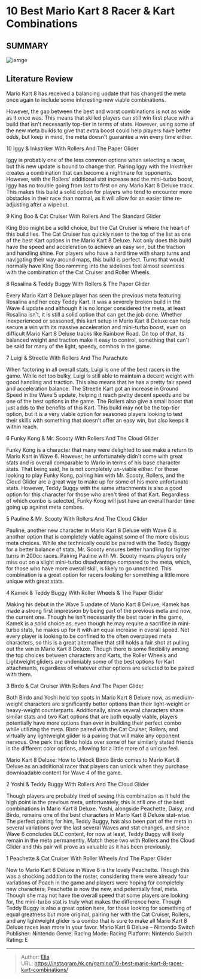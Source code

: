 # 10 Best Mario Kart 8 Racer &amp; Kart Combinations


## SUMMARY 

![iamge](https://static1.srcdn.com/wordpress/wp-content/uploads/2023/04/mario-kart-10-best-racer-and-kart-combos-1.jpg)

## Literature Review

Mario Kart 8 has received a balancing update that has changed the meta once again to include some interesting new viable combinations.





However, the gap between the best and worst combinations is not as wide as it once was. This means that skilled players can still win first place with a build that isn&#39;t necessarily top-tier in terms of stats. However, using some of the new meta builds to give that extra boost could help players have better odds, but keep in mind, the meta doesn&#39;t guarantee a win every time either.









 








 10  Iggy &amp; Inkstriker 
With Rollers And The Paper Glider
        

Iggy is probably one of the less common options when selecting a racer, but this new update is bound to change that. Pairing Iggy with the Inkstriker creates a combination that can become a nightmare for opponents.
However, with the Rollers&#39; additional stat increase and the mini-turbo boost, Iggy has no trouble going from last to first on any Mario Kart 8 Deluxe track. This makes this build a solid option for players who tend to encounter more obstacles in their race than normal, as it will allow for an easier time re-adjusting after a wipeout.





 9  King Boo &amp; Cat Cruiser 
With Rollers And The Standard Glider
        

King Boo might be a solid choice, but the Cat Cruiser is where the heart of this build lies. The Cat Cruiser has quickly risen to the top of the list as one of the best Kart options in the Mario Kart 8 Deluxe. Not only does this build have the speed and acceleration to achieve an easy win, but the traction and handling shine.
For players who have a hard time with sharp turns and navigating their way around maps, this build is perfect. Turns that would normally have King Boo ramming into the sidelines feel almost seamless with the combination of the Cat Cruiser and Roller Wheels.





 8  Rosalina &amp; Teddy Buggy 
With Rollers &amp; The Paper Glider
        

Every Mario Kart 8 Deluxe player has seen the previous meta featuring Rosalina and her cozy Teddy Kart. It was a severely broken build in the Wave 4 update and although it is no longer considered the meta, at least Rosalina isn&#39;t, it is still a solid option that can get the job done.
Whether inexperienced or seasoned, this kart setup in Mario Kart 8 Deluxe can help secure a win with its massive acceleration and mini-turbo boost, even on difficult Mario Kart 8 Deluxe tracks like Rainbow Road. On top of that, its balanced weight and traction make it easy to control, something that can&#39;t be said for many of the light, speedy, combos in the game.





 7  Luigi &amp; Streetle 
With Rollers And The Parachute
        

When factoring in all overall stats, Luigi is one of the best racers in the game. While not too bulky, Luigi is still able to maintain a decent weight with good handling and traction. This also means that he has a pretty fair speed and acceleration balance. The Streetle Kart got an increase in Ground Speed in the Wave 5 update, helping it reach pretty decent speeds and be one of the best options in the game.
The Rollers also give a small boost that just adds to the benefits of this Kart. This build may not be the top-tier option, but it is a very viable option for seasoned players looking to test their skills with something that doesn&#39;t offer an easy win, but also keeps it within reach.





 6  Funky Kong &amp; Mr. Scooty 
With Rollers And The Cloud Glider


 







Funky Kong is a character that many were delighted to see make a return to Mario Kart in Wave 6. However, he unfortunately didn&#39;t come with great stats and is overall comparable to Wario in terms of his base character stats. That being said, he is not completely un-viable either.
For those looking to play Funky Kong, pairing him with Mr. Scooty, Rollers, and the Cloud Glider are a great way to make up for some of his more unfortunate stats. However, Teddy Buggy with the same attachments is also a good option for this character for those who aren&#39;t tired of that Kart.
Regardless of which combo is selected, Funky Kong will just have an overall harder time going up against meta combos. 






 5  Pauline &amp; Mr. Scooty 
With Rollers And The Cloud Glider


 







Pauline, another new character in Mario Kart 8 Deluxe with Wave 6 is another option that is completely viable against some of the more obvious meta choices. While she technically could be paired with the Teddy Buggy for a better balance of stats, Mr. Scooty ensures better handling for tighter turns in 200cc races.
Pairing Pauline with Mr. Scooty means players only miss out on a slight mini-turbo disadvantage compared to the meta, which, for those who have more overall skill, is likely to go unnoticed. This combination is a great option for racers looking for something a little more unique with great stats.





 4  Kamek &amp; Teddy Buggy 
With Roller Wheels &amp; The Paper Glider
        

Making his debut in the Wave 5 update of Mario Kart 8 Deluxe, Kamek has made a strong first impression by being part of the previous meta and now, the current one. Though he isn&#39;t necessarily the best racer in the game, Kamek is a solid choice as, even though he may require a sacrifice in mini-turbo stats, he makes up for it with an equal increase in overall speed.
Not every player is looking to be confined to the often overplayed meta characters, so this is a great alternative that still holds a fair shot at pulling out the win in Mario Kart 8 Deluxe.
Though there is some flexibility among the top choices between characters and Karts, the Roller Wheels and Lightweight gliders are undeniably some of the best options for Kart attachments, regardless of whatever other options are selected to be paired with them. 






 3  Birdo &amp; Cat Cruiser 
With Rollers And The Paper Glider


 







Both Birdo and Yoshi hold top spots in Mario Kart 8 Deluxe now, as medium-weight characters are significantly better options than their light-weight or heavy-weight counterparts. Additionally, since several characters share similar stats and two Kart options that are both equally viable, players potentially have more options than ever in building their perfect combo while utilizing the meta.
Birdo paired with the Cat Cruiser, Rollers, and virtually any lightweight glider is a pairing that will make any opponent nervous. One perk that Birdo holds over some of her similarly stated friends is the different color options, allowing for a little more of a unique feel.
            
 
 Mario Kart 8 Deluxe: How to Unlock Birdo 
Birdo comes to Mario Kart 8 Deluxe as an additional racer that players can unlock when they purchase downloadable content for Wave 4 of the game.








 2  Yoshi &amp; Teddy Buggy 
With Rollers And The Cloud Glider


 







Though players are probably tired of seeing this combination as it held the high point in the previous meta, unfortunately, this is still one of the best combinations in Mario Kart 8 Deluxe. Yoshi, alongside Peachette, Daisy, and Birdo, remains one of the best characters in Mario Kart 8 Deluxe stat-wise.
The perfect pairing for him, Teddy Buggy, has also been part of the meta in several variations over the last several Waves and stat changes, and since Wave 6 concludes DLC content, for now at least, Teddy Buggy will likely remain in the meta permanently. Match these two with Rollers and the Cloud Glider and this pair will prove as valuable as it has been previously.





 1  Peachette &amp; Cat Cruiser 
With Roller Wheels And The Paper Glider


 







New to Mario Kart 8 Deluxe in Wave 6 is the lovely Peachette. Though this was a shocking addition to the roster, considering there were already four variations of Peach in the game and players were hoping for completely new characters, Peachette is now the new, and potentially final, meta. Though she may not have the overall speed that some players are looking for, the mini-turbo stat is truly what makes the difference here.
Though Teddy Buggy is also a great option here, for those looking for something of equal greatness but more original, pairing her with the Cat Cruiser, Rollers, and any lightweight glider is a combo that is sure to make all Mario Kart 8 Deluxe races lean more in your favor.
               Mario Kart 8 Deluxe – Nintendo Switch   Publisher:   Nintendo    Genre:   Racing    Mode:   Racing    Platform:   Nintendo Switch    Rating:   E      

---

> Author: [Ella](https://instagram.hk.cn/)  
> URL: https://instagram.hk.cn/gaming/10-best-mario-kart-8-racer-kart-combinations/  

